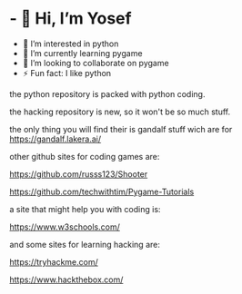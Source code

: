 # - 👋 Hi, I’m Yosef


- 👀 I’m interested in python
- 🌱 I’m currently learning pygame
- 💞️ I’m looking to collaborate on pygame
- ⚡ Fun fact: I like python
  
the python repository is packed with python coding.

the hacking repository is new, so it won't be so much stuff.

the only thing you will find their is gandalf stuff wich are for https://gandalf.lakera.ai/

other github sites for coding games are:

https://github.com/russs123/Shooter




https://github.com/techwithtim/Pygame-Tutorials

a site that might help you with coding is:

https://www.w3schools.com/

and some sites for learning hacking are:

https://tryhackme.com/

https://www.hackthebox.com/










<!---
python3-12/python3-12 is a ✨ special ✨ repository because its `README.md` (this file) appears on your GitHub profile.
You can click the Preview link to take a look at your changes.
--->
